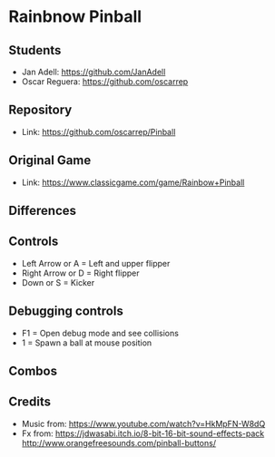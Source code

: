 # Rainbnow Pinball


## Students

- Jan Adell: https://github.com/JanAdell
- Oscar Reguera: https://github.com/oscarrep

## Repository

- Link: https://github.com/oscarrep/Pinball

## Original Game

- Link: https://www.classicgame.com/game/Rainbow+Pinball

## Differences



## Controls

- Left Arrow or A = Left and upper flipper
- Right Arrow or D = Right flipper
- Down or S = Kicker

## Debugging controls

- F1 = Open debug mode and see collisions
- 1 = Spawn a ball at mouse position

## Combos



## Credits

- Music from: https://www.youtube.com/watch?v=HkMpFN-W8dQ
- Fx from: https://jdwasabi.itch.io/8-bit-16-bit-sound-effects-pack
	http://www.orangefreesounds.com/pinball-buttons/